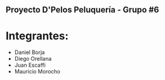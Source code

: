 ## Proyecto D'Pelos Peluquería - Grupo #6

# Integrantes:
- Daniel Borja
- Diego Orellana
- Juan Escaffi
- Mauricio Morocho
